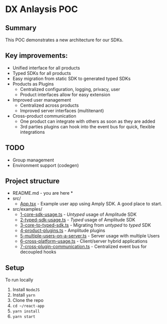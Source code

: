 # DX Anlaysis POC

## Summary
This POC demonstrates a new architecture for our SDKs.

## Key improvements:
* Unified interface for all products
* Typed SDKs for all products
* Easy migration from static SDK to generated typed SDKs
* Products as Plugins
  * Centralized configuration, logging, privacy, user
  * Product interfaces allow for easy extension
* Improved user management
  * Centralized across products
  * Improved server interfaces (multitenant)
* Cross-product communication
  * One product can integrate with others as soon as they are added
  * 3rd parties plugins can hook into the event bus for quick, flexible integrations

## TODO
* Group management
* Environment support (codegen)

## Project structure
* README.md - you are here *
* src/
  * [App.tsx](src/App.tsx) - Example user app using Amply SDK. A good place to start.
* src/examples/
  * [1-core-sdk-usage.ts](src/examples/1-core-sdk-usage.ts) - *Untyped* usage of Amplitude SDK
  * [2-typed-sdk-usage.ts](src/examples/2-typed-sdk-usage.ts) - *Typed* usage of Amplitude SDK
  * [3-core-to-typed-sdk.ts](src/examples/3-core-to-typed-sdk.ts) - Migrating from *untyped* to *typed* SDK
  * [4-product-plugins.ts](src/examples/4-product-plugins.ts) - Amplitude plugins
  * [5-multiple-users-on-a-server.ts](src/examples/5-multiple-users-on-a-server.ts) - Server usage with multiple Users
  * [6-cross-platform-usage.ts](src/examples/6-cross-platform-usage.ts) - Client/server hybrid applications
  * [7-cross-plugin-communication.ts](src/examples/7-cross-plugin-communication.ts) - Centralized event bus for decoupled hooks

## Setup
To run locally
1. Install `NodeJS`
2. Install `yarn`
3. Clone the repo
4. `cd ~/react-app`
5. `yarn install`
6. `yarn start`
